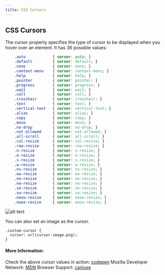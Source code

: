 ```yaml
---
title: CSS Cursors
---
```

## CSS Cursors

The cursor property specifies the type of cursor to be displayed when you hover over an element. It has 36 possible values: 
```css
    .auto            { cursor: auto; }
    .default         { cursor: default; }
    .none            { cursor: none; }
    .context-menu    { cursor: context-menu; }
    .help            { cursor: help; }
    .pointer         { cursor: pointer; }
    .progress        { cursor: progress; }
    .wait            { cursor: wait; }
    .cell            { cursor: cell; }
    .crosshair       { cursor: crosshair; }
    .text            { cursor: text; }
    .vertical-text   { cursor: vertical-text; }
    .alias           { cursor: alias; }
    .copy            { cursor: copy; }
    .move            { cursor: move; }
    .no-drop         { cursor: no-drop; }
    .not-allowed     { cursor: not-allowed; }
    .all-scroll      { cursor: all-scroll; }
    .col-resize      { cursor: col-resize; }
    .row-resize      { cursor: row-resize; }
    .n-resize        { cursor: n-resize; }
    .e-resize        { cursor: e-resize; }
    .s-resize        { cursor: s-resize; }
    .w-resize        { cursor: w-resize; }
    .ns-resize       { cursor: ns-resize; }
    .ew-resize       { cursor: ew-resize; }
    .ne-resize       { cursor: ne-resize; }
    .nw-resize       { cursor: nw-resize; }
    .se-resize       { cursor: se-resize; }
    .sw-resize       { cursor: sw-resize; }
    .nesw-resize     { cursor: nesw-resize; }
    .nwse-resize     { cursor: nwse-resize; }
```
![alt text](http://www.javascripter.net/faq/24_cursor_styles.gif "CSS Cursors")


You can also set an image as the cursor.

```
.custom-cursor {
  cursor: url(cursor-image.png);
}
```

#### More Information:
Check the above cursor values in action: <a href='https://codepen.io/chriscoyier/pen/uCwfB' target='_blank' rel='nofollow'>codepen</a>
Mozilla Developer Network: <a href='https://developer.mozilla.org/en-US/docs/Web/CSS/cursor' target='_blank' rel='nofollow'>MDN</a>
Browser Support: <a href='http://caniuse.com/#search=cursor' target='_blank' rel='nofollow'>caniuse</a>

